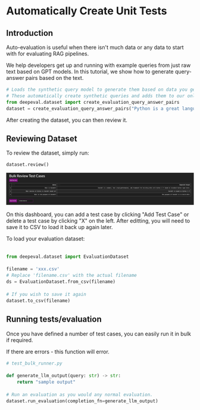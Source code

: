 # Automatically Create Unit Tests

## Introduction

Auto-evaluation is useful when there isn't much data or any data to start with for evaluating RAG pipelines.

We help developers get up and running with example queries from just raw text based on GPT models. In this tutorial, we show how to generate query-answer pairs based on the text.

```python
# Loads the synthetic query model to generate them based on data you get.
# These automatically create synthetic queries and adds them to our online database
from deepeval.dataset import create_evaluation_query_answer_pairs
dataset = create_evaluation_query_answer_pairs("Python is a great language for mathematical expression and machine learning.")
```

After creating the dataset, you can then review it. 

## Reviewing Dataset

To review the dataset, simply run: 

```python
dataset.review()
```

![Bulk Review Dashboard](../../assets/bulk-review.png)

On this dashboard, you can add a test case by clicking "Add Test Case" or delete a test case by clicking "X" on the left.
After editting, you will need to save it to CSV to load it back up again later.

To load your evaluation dataset:

```python

from deepeval.dataset import EvaluationDataset

filename = 'xxx.csv'
# Replace 'filename.csv' with the actual filename
ds = EvaluationDataset.from_csv(filename)

# If you wish to save it again
dataset.to_csv(filename)
```

## Running tests/evaluation

Once you have defined a number of test cases, you can easily run it in bulk if required. 

If there are errors - this function will error.

```python
# test_bulk_runner.py

def generate_llm_output(query: str) -> str:
    return "sample output"

# Run an evaluation as you would any normal evaluation.
dataset.run_evaluation(completion_fn=generate_llm_output)
```
